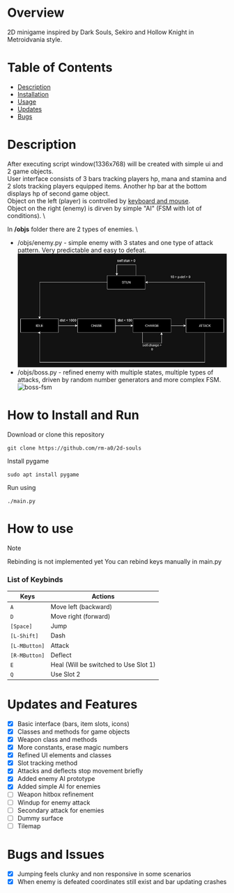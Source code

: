 # Overview
2D minigame inspired by Dark Souls, Sekiro and Hollow Knight in Metroidvania style.

# Table of Contents
- [Description](#description)
- [Installation](#how-to-install-and-run)
- [Usage](#how-to-use)
- [Updates](#updates-and-features)
- [Bugs](#bugs-and-issues)

# Description
After executing script window(1336x768) will be created with simple ui and 2 game objects. \
User interface consists of 3 bars tracking players hp, mana and stamina and 2 slots tracking players equipped items. Another hp bar at the bottom displays hp of second game object. \
Object on the left (player) is controlled by [keyboard and mouse](#how-to-use). \
Object on the right (enemy) is dirven by simple "AI" (FSM with lot of conditions). \

In __/objs__ folder there are 2 types of enemies. \
 - /objs/enemy.py  - simple enemy with 3 states and one type of attack pattern. Very predictable and easy to defeat. \
 ![enemy-fsm](fsm/enemy-fsm.jpg)
 - /objs/boss.py   - refined enemy with multiple states, multiple types of attacks, driven by random number generators and more complex FSM. \
 ![boss-fsm](fsm/boss-fsm.jpg)
# How to Install and Run
Download or clone this repository
```
git clone https://github.com/rm-a0/2d-souls
```
Install pygame
```
sudo apt install pygame
```
Run using
```
./main.py
```

# How to use
> [!NOTE]
> Rebinding is not implemented yet
> You can rebind keys manually in main.py

### List of Keybinds
| Keys                      | Actions                                       |
|---------------------------|-----------------------------------------------|
| `A`                       | Move left (backward)                          |
| `D`                       | Move right (forward)                          |
| `[Space]`                 | Jump                                          |
| `[L-Shift]`               | Dash                                          |
| `[L-MButton]`             | Attack                                        |
| `[R-MButton]`             | Deflect                                       |
| `E`                       | Heal (Will be switched to Use Slot 1)         |
| `Q`                       | Use Slot 2                                    |

# Updates and Features
- [x] Basic interface (bars, item slots, icons)
- [x] Classes and methods for game objects
- [x] Weapon class and methods
- [x] More constants, erase magic numbers
- [x] Refined UI elements and classes
- [x] Slot tracking method
- [x] Attacks and deflects stop movement briefly
- [x] Added enemy AI prototype
- [x] Added simple AI for enemies
- [ ] Weapon hitbox refinement
- [ ] Windup for enemy attack
- [ ] Secondary attack for enemies
- [ ] Dummy surface
- [ ] Tilemap

# Bugs and Issues
- [x] Jumping feels clunky and non responsive in some scenarios
- [x] When enemy is defeated coordinates still exist and bar updating crashes
